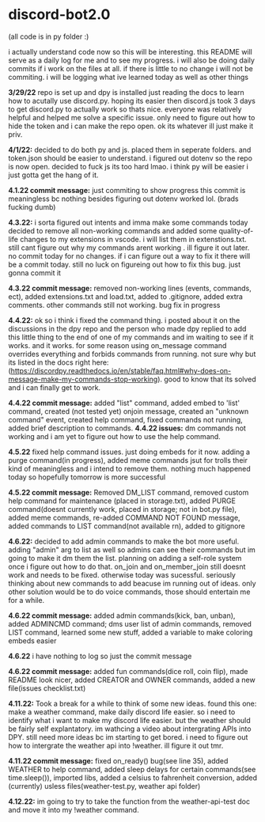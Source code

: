 # discord-bot2.0
(all code is in py folder :)

i actually understand code now so this will be interesting.
this README will serve as a daily log for me and to see my progress. i will also be doing daily commits if i work on the files at all. if there is little to no change i will not be commiting. i will be logging what ive learned today as well as other things

**3/29/22** 
repo is set up and dpy is installed just reading the docs to learn how to acutally use discord.py. hoping its easier then discord.js took 3 days to get discord.py to actually work so thats nice. everyone was relatively helpful and helped me solve a specific issue. only need to figure out how to hide the token and i can make the repo open. ok its whatever ill just make it priv.

**4/1/22:** 
decided to do both py and js. placed them in seperate folders. and token.json should be easier to understand. i figured out dotenv so the repo is now open. decided to fuck js its too hard lmao. i think py will be easier i just gotta get the hang of it. 

**4.1.22 commit message:** just commiting to show progress this commit is meaningless bc nothing besides figuring out dotenv worked lol. (brads fucking dumb)


**4.3.22:** 
i sorta figured out intents and imma make some commands today
decided to remove all non-working commands and added some quality-of-life changes to my extensions in vscode. i will list them in extenstions.txt. still cant figure out why my commands arent working . ill figure it out later. no commit today for no changes. if i can figure out a way to fix it there will be a commit today. still no luck on figureing out how to fix this bug. just gonna commit it


**4.3.22 commit message:** removed non-working lines (events, commands, ect), added extensions.txt and load.txt, added to .gitignore, added extra comments. other commands still not working. bug fix in progress


**4.4.22:**
ok so i think i fixed the command thing. i posted about it on the discussions in the dpy repo and the person who made dpy replied to add this little thing to the end of one of my commands and im waiting to see if it works. and it works. for some reason using on_message command overrides everything and forbids commands from running. not sure why but its listed in the docs right here:(https://discordpy.readthedocs.io/en/stable/faq.html#why-does-on-message-make-my-commands-stop-working). good to know that its solved and i can finally get to work. 

**4.4.22 commit message:** 
added "list" command, added embed to 'list' command, created (not tested yet) onjoin message, created an "unknown command" event, created help command, fixed commands not running, added brief description to commands. 
**4.4.22 issues:**
dm commands not working and i am yet to figure out how to use the help command.


**4.5.22**
fixed help command issues. just doing embeds for it now. adding a purge command(in progress), added meme commands jsut for trolls their kind of meaningless and i intend to remove them. nothing much happened today so hopefully tomorrow is more successful


**4.5.22 commit message:**
Removed DM_LIST command, removed custom help command for maintenance (placed in storage.txt), added PURGE command(doesnt currently work, placed in storage; not in bot.py file),  added meme commands, re-added COMMAND NOT FOUND message, added commands to LIST command(not available rn), added to gitignore


**4.6.22:**
decided to add admin commands to make the bot more useful. adding "admin" arg to list as well so admins can see their commands but im going to make it dm them the list. planning on adding a self-role system once i figure out how to do that. on_join and on_member_join still doesnt work and needs to be fixed. otherwise today was sucessful. seriously thinking about new commands to add beacuse im running out of ideas. only other solution would be to do voice commands, those should entertain me for a while. 

**4.6.22 commit message:**
added admin commands(kick, ban, unban), added ADMINCMD command; dms user list of admin commands, removed LIST command, learned some new stuff, added a variable to make coloring embeds easier


**4.6.22**
i have nothing to log so just the commit message 


**4.6.22 commit message:**
added fun commands(dice roll, coin flip), made README look nicer, added CREATOR and OWNER commands, added a new file(issues checklist.txt)


**4.11.22:**
Took a break for a while to think of some new ideas. found this one: make a weather command, make daily discord life easier. so i need to identify what i want to make my discord life easier. but the weather should be fairly self explantatory. im wathcing a video about intergrating APIs into DPY. still need more ideas bc im starting to get bored. i need to figure out how to intergrate the weather api into !weather. ill figure it out tmr.

**4.11.22 commit message:**
fixed on_ready() bug(see line 35), added WEATHER to help command, added sleep delays for certain commands(see time.sleep()), imported libs, added a celsius to fahrenheit conversion, added (currently) usless files(weather-test.py, weather api folder)



**4.12.22:**
im going to try to take the function from the weather-api-test doc and move it into my !weather command.